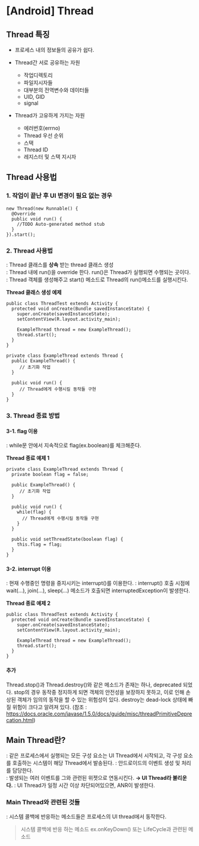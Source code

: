 # [Android] Thread

## Thread 특징
- 프로세스 내의 정보들의 공유가 쉽다.
- Thread간 서로 공유하는 자원
  * 작업디렉토리
  * 파일지시자들
  * 대부분의 전역변수와 데이터들
  * UID, GID
  * signal

- Thread가 고유하게 가지는 자원
  * 에러번호(errno)
  * Thread 우선 순위
  * 스택
  * Thread ID
  * 레지스터 및 스택 지시자

## Thread 사용법
### 1. 작업이 끝난 후 UI 변경이 필요 없는 경우

    new Thread(new Runnable() {
      @Override
      public void run() {
        //TODO Auto-generated method stub
      }
    }).start();

### 2. Thread 사용법
: Thread 클래스를 **상속** 받는 thread 클래스 생성  
: Thread 내에 run()을 override 한다. run()은 Thread가 실행되면 수행되는 곳이다.  
: Thread 객체를 생성해주고 start() 메소드로 Thread의 run()메소드를 실행시킨다.  

**Thread 클래스 생성 예제**  

    public class ThreadTest extends Activity {
      protected void onCreate(Bundle savedInstanceState) {
        super.onCreate(savedInstanceState);
        setContentView(R.layout.activity_main);

        ExampleThread thread = new ExampleThread();
        thread.start();
      }
    }

    private class ExampleThread extends Thread {
      public ExampleThread() {
         // 초기화 작업
      }

      public void run() {
         // Thread에게 수행시킬 동작들 구현
      }
    }

### 3. Thread 종료 방법
#### 3-1. flag 이용
: while문 안에서 지속적으로 flag(ex.boolean)를 체크해준다.

**Thread 종료 예제 1**

    private class ExampleThread extends Thread {
      private boolean flag = false;

      public ExampleThread() {
         // 초기화 작업
      }

      public void run() {
        while(flag) {
          // Thread에게 수행시킬 동작들 구현
        }
      }

      public void setThreadState(boolean flag) {
        this.flag = flag;
      }
    }

#### 3-2. interrupt 이용
: 현재 수행중인 명령을 중지시키는 interrupt()를 이용한다.
: interrupt() 호출 시점에 wait(...), join(...), sleep(...) 메소드가 호출되면 interruptedException이 발생한다.

**Thread 종료 예제 2**

    public class ThreadTest extends Activity {
      protected void onCreate(Bundle savedInstanceState) {
        super.onCreate(savedInstanceState);
        setContentView(R.layout.activity_main);

        ExampleThread thread = new ExampleThread();
        thread.start();
      }
    }

#### 추가
Thread.stop()과 Thread.destroy()와 같은 메소드가 존재는 하나, deprecated 되었다. stop의 경우 동작중 정지하게 되면 객체의 안전성을 보장하지 못하고, 이로 인해 손상된 객체가 임의의 동작을 할 수 있는 위험성이 있다. destroy는 dead-lock 상태에 빠질 위험이 크다고 알려져 있다.
(참조 : https://docs.oracle.com/javase/1.5.0/docs/guide/misc/threadPrimitiveDeprecation.html)


## Main Thread란?
: 같은 프로세스에서 실행되는 모든 구성 요소는 UI Thread에서 시작되고, 각 구성 요소를 호출하는 시스템이 해당 Thread에서 발송된다.
: 안드로이드의 이벤트 생성 및 처리를 담당한다.  
: 발생되는 여러 이벤트를 그와 관련된 위젯으로 연동시킨다. **→ UI Thread라 불리운다.**
: UI Thread가 일정 시간 이상 차단되어있으면, ANR이 발생한다.

### Main Thread와 관련된 것들
: 시스템 콜백에 반응하는 메소드들은 프로세스의 UI thread에서 동작한다.
> 시스템 콜백에 반응 하는 메소드 ex.onKeyDown() 또는 LifeCycle과 관련된 메소드
